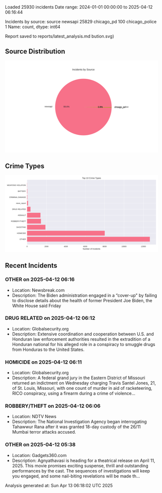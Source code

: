 
Loaded 25930 incidents
Date range: 2024-01-01 00:00:00 to 2025-04-12 06:16:44

Incidents by source:
source
newsapi           25829
chicago_pd          100
chicago_police        1
Name: count, dtype: int64

Report saved to reports/latest_analysis.md
bution.svg)

## Source Distribution
![Source Distribution](images/source_distribution.svg)

## Crime Types
![Crime Types](images/crime_types.svg)

## Recent Incidents

### OTHER on 2025-04-12 06:16
- Location: Newsbreak.com
- Description: The Biden administration engaged in a “cover-up" by failing to disclose details about the health of former President Joe Biden, the White House said Friday


### DRUG RELATED on 2025-04-12 06:12
- Location: Globalsecurity.org
- Description: Extensive coordination and cooperation between U.S. and Honduran law enforcement authorities resulted in the extradition of a Honduran national for his alleged role in a conspiracy to smuggle drugs from Honduras to the United States.


### HOMICIDE on 2025-04-12 06:11
- Location: Globalsecurity.org
- Description: A federal grand jury in the Eastern District of Missouri returned an indictment on Wednesday charging Travis Santel Jones, 21, of St. Louis, Missouri, with one count of murder in aid of racketeering, RICO conspiracy, using a firearm during a crime of violence…


### ROBBERY/THEFT on 2025-04-12 06:06
- Location: NDTV News
- Description: The National Investigation Agency began interrogating Tahawwur Rana after it was granted 18-day custody of the 26/11 Mumbai terror attacks accused.


### OTHER on 2025-04-12 05:38
- Location: Gadgets360.com
- Description: Agnyathavasi is heading for a theatrical release on April 11, 2025. This movie promises exciting suspense, thrill and outstanding performances by the cast. The sequences of investigations will keep you engaged, and some nail-biting revelations will be made th…

Analysis generated at: Sun Apr 13 06:18:02 UTC 2025
